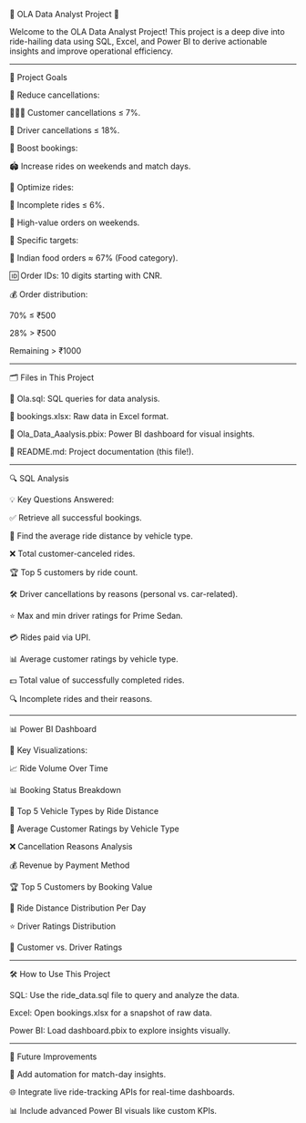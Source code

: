 🚖 OLA Data Analyst Project 🚖

Welcome to the OLA Data Analyst Project! This project is a deep dive into ride-hailing data using SQL, Excel, and Power BI to derive actionable insights and improve operational efficiency.

--------------------------------------------------------------------------------------------------------------------------------------------------------------

🎯 Project Goals

📌 Reduce cancellations:

🧑‍🤝‍🧑 Customer cancellations ≤ 7%.

🚗 Driver cancellations ≤ 18%.

📌 Boost bookings:

🏟️ Increase rides on weekends and match days.

📌 Optimize rides:

🛑 Incomplete rides ≤ 6%.

💸 High-value orders on weekends.

📌 Specific targets:

🍛 Indian food orders ≈ 67% (Food category).

🆔 Order IDs: 10 digits starting with CNR.

💰 Order distribution:

70% ≤ ₹500

28% > ₹500

Remaining > ₹1000

--------------------------------------------------------------------------------------------------------------------------------------------------------------

🗂️ Files in This Project

📁 Ola.sql: SQL queries for data analysis.

📁 bookings.xlsx: Raw data in Excel format.

📁 Ola_Data_Aaalysis.pbix: Power BI dashboard for visual insights.

📁 README.md: Project documentation (this file!).

--------------------------------------------------------------------------------------------------------------------------------------------------------------

🔍 SQL Analysis

💡 Key Questions Answered:

✅ Retrieve all successful bookings.

📏 Find the average ride distance by vehicle type.

❌ Total customer-canceled rides.

🏆 Top 5 customers by ride count.

🛠️ Driver cancellations by reasons (personal vs. car-related).

⭐ Max and min driver ratings for Prime Sedan.

💳 Rides paid via UPI.

📊 Average customer ratings by vehicle type.

💵 Total value of successfully completed rides.

🔍 Incomplete rides and their reasons.

--------------------------------------------------------------------------------------------------------------------------------------------------------------

📊 Power BI Dashboard

🌟 Key Visualizations:

📈 Ride Volume Over Time

📊 Booking Status Breakdown

🚙 Top 5 Vehicle Types by Ride Distance

🌟 Average Customer Ratings by Vehicle Type

❌ Cancellation Reasons Analysis

💰 Revenue by Payment Method

🏆 Top 5 Customers by Booking Value

📏 Ride Distance Distribution Per Day

⭐ Driver Ratings Distribution

🤝 Customer vs. Driver Ratings

--------------------------------------------------------------------------------------------------------------------------------------------------------------


🛠️ How to Use This Project

SQL: Use the ride_data.sql file to query and analyze the data.

Excel: Open bookings.xlsx for a snapshot of raw data.

Power BI: Load dashboard.pbix to explore insights visually.

--------------------------------------------------------------------------------------------------------------------------------------------------------------

🧩 Future Improvements

📅 Add automation for match-day insights.

🌐 Integrate live ride-tracking APIs for real-time dashboards.

📊 Include advanced Power BI visuals like custom KPIs.

